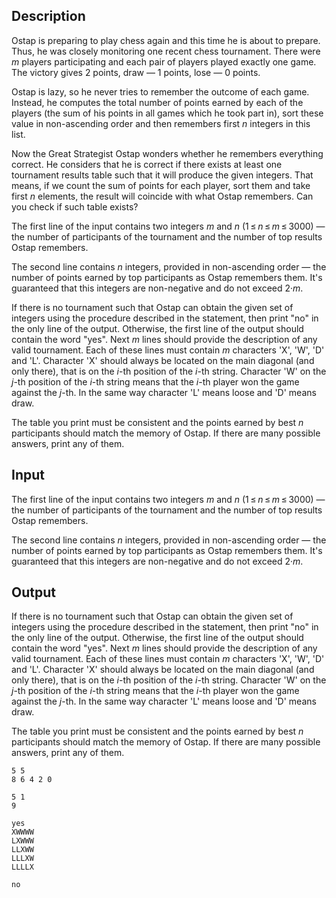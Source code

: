 ## Description

<div><p>Ostap is preparing to play chess again and this time he is about to prepare. Thus, he was closely monitoring one recent chess tournament. There were <span class="tex-span"><i>m</i></span> players participating and each pair of players played exactly one game. The victory gives <span class="tex-span">2</span> points, draw&nbsp;— <span class="tex-span">1</span> points, lose&nbsp;— <span class="tex-span">0</span> points.</p><p>Ostap is lazy, so he never tries to remember the outcome of each game. Instead, he computes the total number of points earned by each of the players (the sum of his points in all games which he took part in), sort these value in non-ascending order and then remembers first <span class="tex-span"><i>n</i></span> integers in this list.</p><p>Now the Great Strategist Ostap wonders whether he remembers everything correct. He considers that he is correct if there exists at least one tournament results table such that it will produce the given integers. That means, if we count the sum of points for each player, sort them and take first <span class="tex-span"><i>n</i></span> elements, the result will coincide with what Ostap remembers. Can you check if such table exists?</p></div><div class="input-specification"><p>The first line of the input contains two integers <span class="tex-span"><i>m</i></span> and <span class="tex-span"><i>n</i></span> (<span class="tex-span">1 ≤ <i>n</i> ≤ <i>m</i> ≤ 3000</span>)&nbsp;— the number of participants of the tournament and the number of top results Ostap remembers.</p><p>The second line contains <span class="tex-span"><i>n</i></span> integers, provided in non-ascending order&nbsp;— the number of points earned by top participants as Ostap remembers them. It's guaranteed that this integers are non-negative and do not exceed <span class="tex-span">2·<i>m</i></span>.</p></div><div class="output-specification"><p>If there is no tournament such that Ostap can obtain the given set of integers using the procedure described in the statement, then print "<span class="tex-font-style-tt">no</span>" in the only line of the output. Otherwise, the first line of the output should contain the word "<span class="tex-font-style-tt">yes</span>". Next <span class="tex-span"><i>m</i></span> lines should provide the description of any valid tournament. Each of these lines must contain <span class="tex-span"><i>m</i></span> characters '<span class="tex-font-style-tt">X</span>', '<span class="tex-font-style-tt">W</span>', '<span class="tex-font-style-tt">D</span>' and '<span class="tex-font-style-tt">L</span>'. Character '<span class="tex-font-style-tt">X</span>' should always be located on the main diagonal (and only there), that is on the <span class="tex-span"><i>i</i></span>-th position of the <span class="tex-span"><i>i</i></span>-th string. Character '<span class="tex-font-style-tt">W</span>' on the <span class="tex-span"><i>j</i></span>-th position of the <span class="tex-span"><i>i</i></span>-th string means that the <span class="tex-span"><i>i</i></span>-th player won the game against the <span class="tex-span"><i>j</i></span>-th. In the same way character '<span class="tex-font-style-tt">L</span>' means loose and '<span class="tex-font-style-tt">D</span>' means draw.</p><p>The table you print must be consistent and the points earned by best <span class="tex-span"><i>n</i></span> participants should match the memory of Ostap. If there are many possible answers, print any of them.</p></div>

## Input

<p>The first line of the input contains two integers <span class="tex-span"><i>m</i></span> and <span class="tex-span"><i>n</i></span> (<span class="tex-span">1 ≤ <i>n</i> ≤ <i>m</i> ≤ 3000</span>)&nbsp;— the number of participants of the tournament and the number of top results Ostap remembers.</p><p>The second line contains <span class="tex-span"><i>n</i></span> integers, provided in non-ascending order&nbsp;— the number of points earned by top participants as Ostap remembers them. It's guaranteed that this integers are non-negative and do not exceed <span class="tex-span">2·<i>m</i></span>.</p>

## Output

<p>If there is no tournament such that Ostap can obtain the given set of integers using the procedure described in the statement, then print "<span class="tex-font-style-tt">no</span>" in the only line of the output. Otherwise, the first line of the output should contain the word "<span class="tex-font-style-tt">yes</span>". Next <span class="tex-span"><i>m</i></span> lines should provide the description of any valid tournament. Each of these lines must contain <span class="tex-span"><i>m</i></span> characters '<span class="tex-font-style-tt">X</span>', '<span class="tex-font-style-tt">W</span>', '<span class="tex-font-style-tt">D</span>' and '<span class="tex-font-style-tt">L</span>'. Character '<span class="tex-font-style-tt">X</span>' should always be located on the main diagonal (and only there), that is on the <span class="tex-span"><i>i</i></span>-th position of the <span class="tex-span"><i>i</i></span>-th string. Character '<span class="tex-font-style-tt">W</span>' on the <span class="tex-span"><i>j</i></span>-th position of the <span class="tex-span"><i>i</i></span>-th string means that the <span class="tex-span"><i>i</i></span>-th player won the game against the <span class="tex-span"><i>j</i></span>-th. In the same way character '<span class="tex-font-style-tt">L</span>' means loose and '<span class="tex-font-style-tt">D</span>' means draw.</p><p>The table you print must be consistent and the points earned by best <span class="tex-span"><i>n</i></span> participants should match the memory of Ostap. If there are many possible answers, print any of them.</p>





```input1
5 5
8 6 4 2 0

```




```input2
5 1
9

```




```output1
yes
XWWWW
LXWWW
LLXWW
LLLXW
LLLLX

```




```output2
no

```


